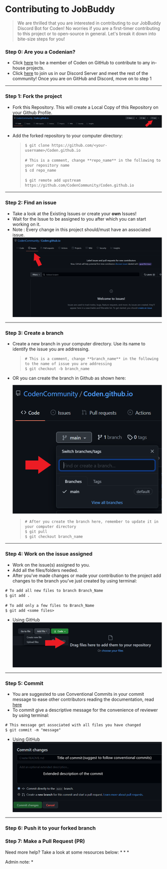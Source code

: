 # Contributing to JobBuddy
> We are thrilled that you are interested in contributing to our JobBuddy Discord Bot for Coden!
No worries if you are a first-timer contributing to this project or to open-source in general.
Let's break it down into bite-size steps for you!

### Step 0: Are you a Codenian?
* Click [here](https://github.com/CodenCommunity/Support/issues/new?assignees=LeeRenJie&labels=Join+Coden+GitHub&template=join-coden-github.md&title=Join+Coden+on+GitHub) to be a member of Coden on GitHub to contribute to any in-house projects.
* Click [here](https://discord.gg/rSKKKZEnVn) to join us in our Discord Server and meet the rest of the community!
Once you are on GitHub and Discord, move on to step 1

---

### Step 1: Fork the project
* Fork this Repository. This will create a Local Copy of this Repository on your Github Profile.
![fork](https://github.com/Michelle-Lohwt/Coden.github.io/blob/branch1/assets/pic1_fork.png)

<ul>
  <li>Add the forked repository to your computer directory:</li>
  <blockquote>

```
$ git clone https://github.com/<your-username>/Coden.github.io 
    
# This is a comment, change **repo_name** in the following to your repository name
$ cd repo_name 
    
$ git remote add upstream https://github.com/CodenCommunity/Coden.github.io
```
  </blockquote>
</ul>
  
---

### Step 2: Find an issue
* Take a look at the Existing Issues or create your **own** Issues!  
* Wait for the Issue to be assigned to you after which you can start working on it.  
* Note : Every change in this project should/must have an associated issue.
![issue](https://github.com/Michelle-Lohwt/Coden.github.io/blob/branch1/assets/pic2_find_issue.png)
  
---
  
### Step 3: Create a branch
<ul>
  <li>Create a new branch in your computer directory. Use its name to identify the issue you are addressing.</li>
  <blockquote>
    
```
# This is a comment, change **branch_name** in the following to the name of issue you are addressing
$ git checkout -b branch_name
```
  </blockquote>
  <li>OR you can create the branch in Github as shown here:</li>
  
![branch](https://github.com/Michelle-Lohwt/Coden.github.io/blob/branch1/assets/pic3_branch.png)
  
<blockquote>
    
```
# After you create the branch here, remember to update it in your computer directory
$ git pull
$ git checkout branch_name
```
  </blockquote>
</ul>

---
  
### Step 4: Work on the issue assigned
* Work on the issue(s) assigned to you.   
* Add all the files/folders needed.  
* After you've made changes or made your contribution to the project add changes to the branch you've just created by using terminal:  
```  
# To add all new files to branch Branch_Name  
$ git add .  

# To add only a few files to Branch_Name
$ git add <some files>
```
- Using GitHub
![upload_file](https://github.com/Michelle-Lohwt/Coden.github.io/blob/branch1/assets/pic4_upload_file.png)

---

### Step 5: Commit
* You are suggested to use Conventional Commits in your commit message to ease other contributors reading the documentation, read [here](https://www.conventionalcommits.org/en/v1.0.0/)
* To commit give a descriptive message for the convenience of reviewer by using terminal:  
```
# This message get associated with all files you have changed  
$ git commit -m "message"  
```
- Using GitHub
![commit](https://github.com/Michelle-Lohwt/Coden.github.io/blob/branch1/assets/pic5_commit.png)
---
  
### Step 6: Push it to your forked branch
### Step 7: Make a Pull Request (PR)

Need more help?
Take a look at some resources below:
*
*
*

Admin note:
*
